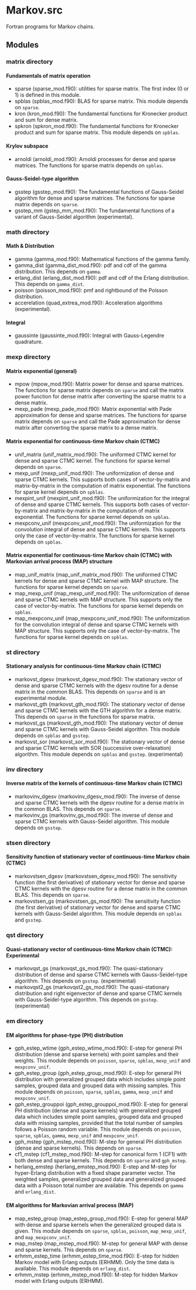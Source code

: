 # Markov.src

Fortran programs for Markov chains.

## Modules

### matrix directory

#### Fundamentals of matrix operation

- sparse (sparse_mod.f90): utilities for sparse matrix. The first index (0 or 1) is defined in this module.
- spblas (spblas_mod.f90): BLAS for sparse matrix. This module depends on `sparse`.
- kron (kron_mod.f90): The fundamental functions for Kronecker product and sum for dense matrix.
- spkron (spkron_mod.f90): The fundamental functions for Kronecker product and sum for sparse matrix. This module depends on `spblas`.

#### Krylov subspace

- arnoldi (arnoldi_mod.f90): Arnoldi processes for dense and sparse matrices. The functions for sparse matrix depends on `spblas`.

#### Gauss-Seidel-type algorithm

- gsstep (gsstep_mod.f90): The fundamental functions of Gauss-Seidel algorithm for dense and sparse matrices. The functions for sparse matrix depends on `sparse`.
- gsstep_mm (gstep_mm_mod.f90): The fundamental functions of a variant of Gauss-Seidel algorithm (experimental).

### math directory

#### Math & Distribution

- gamma (gamma_mod.f90): Mathematical functions of the gamma family.
- gamma_dist (gamma_dist_mod.f90): pdf and cdf of the gamma distribution. This depends on `gamma`.
- erlang_dist (erlang_dist_mod.f90): pdf and cdf of the Erlang distribution. This depends on `gamma_dist`.
- poisson (poisson_mod.f90): pmf and rightbound of the Poisson distribution.
- accerelation (quad_extrea_mod.f90): Acceleration algorithms (experimental).

#### Integral

- gaussinte (gaussinte_mod.f90): Integral with Gauss-Legendre quadrature.

### mexp directory

#### Matrix exponential (general)

- mpow (mpow_mod.f90): Matrix power for dense and sparse matrices. The functions for sparse matrix depends on `sparse` and call the matrix power function for dense matrix after converting the sparse matrix to a dense matrix.
- mexp_pade (mexp_pade_mod.f90): Matrix exponential with Pade approximation for dense and sparse matrices. The functions for sparse matrix depends on `sparse` and call the Pade approximation for dense matrix after converting the sparse matrix to a dense matrix.

#### Matrix exponential for continuous-time Markov chain (CTMC)

- unif_matrix (unif_matrix_mod.f90): The uniformed CTMC kernel for dense and sparse CTMC kernel. The functions for sparse kernel depends on `sparse`.
- mexp_unif (mexp_unif_mod.f90): The uniformization of dense and sparse CTMC kernels. This supports both cases of vector-by-matrix and matrix-by-matrix in the computation of matrix exponential. The functions for sparse kernel depends on `spblas`.
- mexpint_unif (mexpint_unif_mod.f90): The uniformization for the integral of dense and sparse CTMC kernels. This supports both cases of vector-by-matrix and matrix-by-matrix in the computation of matrix exponential. The functions for sparse kernel depends on `spblas`.
- mexpconv_unif (mexpconv_unif_mod.f90): The uniformization for the convolution integral of dense and sparse CTMC kernels. This supports only the case of vector-by-matrix. The functions for sparse kernel depends on `spblas`.

#### Matrix exponential for continuous-time Markov chain (CTMC) with Markovian arrival process (MAP) structure

- map_unif_matrix (map_unif_matrix_mod.f90): The uniformed CTMC kernels for dense and sparse CTMC kernel with MAP structure. The functions for sparse kernel depends on `sparse`.
- map_mexp_unif (map_mexp_unif_mod.f90): The uniformization of dense and sparse CTMC kernels with MAP structure. This supports only the case of vector-by-matrix. The functions for sparse kernel depends on `spblas`.
- map_mexpconv_unif (map_mexpconv_unif_mod.f90): The uniformization for the convolution integral of dense and sparse CTMC kernels with MAP structure. This supports only the case of vector-by-matrix. The functions for sparse kernel depends on `spblas`.

### st directory

#### Stationary analysis for continuous-time Markov chain (CTMC)

- markovst_dgesv (markovst_dgesv_mod.f90): The stationary vector of dense and sparse CTMC kernels with the dgesv routine for a dense matrix in the common BLAS. This depends on `sparse` and is an experimental module.
- markovst_gth (markovst_gth_mod.f90): The stationary vector of dense and sparse CTMC kernels with the GTH algorithm for a dense matrix. This depends on `sparse` in the functions for sparse matrix.
- markovst_gs (markovst_gth_mod.f90): The stationary vector of dense and sparse CTMC kernels with Gauss-Seidel algorithm. This module depends on `spblas` and `gsstep`.
- markovst_sor (markovst_sor_mod.f90): The stationary vector of dense and sparse CTMC kernels with SOR (successive over-relaxation) algorithm. This module depends on `spblas` and `gsstep`. (experimental)

### inv directory

#### Inverse matrix of the kernels of continuous-time Markov chain (CTMC)

- markovinv_dgesv (markovinv_dgesv_mod.f90): The inverse of dense and sparse CTMC kernels with the dgesv routine for a dense matrix in the common BLAS. This depends on `sparse`.
- markovinv_gs (markovinv_gs_mod.f90): The inverse of dense and sparse CTMC kernels with Gauss-Seidel algorithm. This module depends on `gsstep`.

### stsen directory

#### Sensitivity function of stationary vector of continuous-time Markov chain (CTMC)

- markovstsen_dgesv (markovstsen_dgesv_mod.f90): The sensitivity function (the first derivative) of stationary vector for dense and sparse CTMC kernels with the dgesv routine for a dense matrix in the common BLAS. This depends on `sparse`.
- markovstsen_gs (markovstsen_gs_mod.f90): The sensitivity function (the first derivative) of stationary vector for dense and sparse CTMC kernels with Gauss-Seidel algorithm. This module depends on `spblas` and `gsstep`.

### qst directory

#### Quasi-stationary vector of continuous-time Markov chain (CTMC): Experimental

- markovqst_gs (markovqst_gs_mod.f90): The quasi-stationary distribution of dense and sparse CTMC kernels with Gauss-Seidel-type algorithm. This depends on `gsstep`. (experimental)
- markovqst2_gs (markovqst2_gs_mod.f90): The quasi-stationary distribution and right eigenvector of dense and sparse CTMC kernels with Gauss-Seidel-type algorithm. This depends on `gsstep`. (experimental)

### em directory

#### EM algorithms for phase-type (PH) distribution

- gph_estep_wtime (gph_estep_wtime_mod.f90): E-step for general PH distribution (dense and sparse kernels) with point samples and their weights. This module depends on `poisson`, `sparse`, `spblas`, `mexp_unif` and `mexpconv_unif`.
- gph_estep_group (gph_estep_group_mod.f90): E-step for general PH distribution with generalized grouped data which includes simple point samples, grouped data and grouped data with missing samples. This module depends on `poisson`, `sparse`, `spblas`, `gamma`, `mexp_unif` and `mexpconv_unif`.
- gph_estep_grouppoi (gph_estep_grouppoi_mod.f90): E-step for general PH distribution (dense and sparse kernels) with generalized grouped data which includes simple point samples, grouped data and grouped data with missing samples, provided that the total number of samples follows a Poisson random variable. This module depends on `poisson`, `sparse`, `spblas`, `gamma`, `mexp_unif` and `mexpconv_unif`.
- gph_mstep (gph_mstep_mod.f90): M-step for general PH distribution (dense and sparse kernels). This depends on `sparse`.
- cf1_mstep (cf1_mstep_mod.f90): M-step for canonical form 1 (CF1) with both dense and sparse kernels. This depends on `sparse` and `gph_mstep`.
- herlang_emstep (herlang_emstep_mod.f90): E-step and M-step for hyper-Erlang distribution with a fixed shape parameter vector. The weighted samples, generalized grouped data and generalized grouped data with a Poisson total number are available. This depends on `gamma` and `erlang_dist`.

#### EM algorithms for Markovian arrival process (MAP)

- map_estep_group (map_estep_group_mod.f90): E-step for general MAP with dense and sparse kernels when the generalized grouped data is given. This module depends on `sparse`, `spblas`, `poisson`, `map_mexp_unif`, and `map_mexpconv_unif`.
- map_mstep (map_mstep_mod.f90): M-step for general MAP with dense and sparse kernels. This depends on `sparse`.
- erhmm_estep_time (erhmm_estep_time_mod.f90): E-step for hidden Markov model with Erlang outputs (ERHMM). Only the time data is available. This module depends on `erlang_dist`.
- erhmm_mstep (erhmm_mstep_mod.f90): M-step for hidden Markov model with Erlang outputs (ERHMM).
